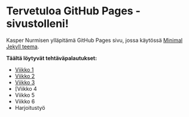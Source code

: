 # Tervetuloa GitHub Pages -sivustolleni!

Kasper Nurmisen ylläpitämä GitHub Pages sivu, jossa käytössä [Minimal Jekyll teema](https://github.com/pages-themes/minimal).

**Täältä löytyvät tehtäväpalautukset:**

- [Viikko 1](viikko1.md)
- [Viikko 2](viikko2.md)
- [Viikko 3](viikko3/index.html)
- [Viikko 4
- Viikko 5
- Viikko 6
- Harjoitustyö
